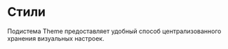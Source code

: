 # Стили

Подистема Theme предоставляет удобный способ централизованного хранения визуальных настроек.


